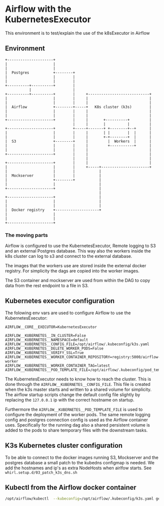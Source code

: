 # Airflow with the KubernetesExecutor

This environment is to test/explain the use of the k8sExecutor in Airflow

## Environment

```
+---------------------+
|                     |
|                     |
|  Postgres           +--------+
|                     |        |
|                     |        |
+----------+----------+        |
           |                   |
+----------+----------+        |     +----------------------------+
|                     |        |     |                            |
|                     |        |     |                            |
|  Airflow            +--------+-----+   K8s cluster (k3s)        |
|                     |        |     |                            |
|                     |        |     |                            |
+---------------------+        |     |       +----------+         |
                               |     |       |          |         |
+---------------------+        +-----+-------+ +--------+--+      |
|                     |        |     |       | |        |  |      |
|                     |        |     |       +-+--------+  |      |
|  S3                 +--------+     |         |  Workers  |      |
|                     |        |     |         +-----------+      |
|                     |        |     |                            |
+---------------------+        |     |                            |
                               |     |                            |
+---------------------+        |     |                            |
|                     |        |     +-----+----------------------+
|                     |        |           |
|  Mockserver         |        |           |
|                     +--------+           |
|                     |                    |
+---------------------+                    |
                                           |
+---------------------+                    |
|                     |                    |
|                     |                    |
|  Docker registry    +--------------------+
|                     |
|                     |
+---------------------+
```

### The moving parts

Airflow is configured to use the KubernetesExecutor, Remote logging to S3 and an external Postgres database. This way also the workers inside the k8s cluster can log to s3 and connect to the external database.

The images that the workers use are stored inside the external docker registry.
For simplicity the dags are copied into the worker images.


The S3 container and mockserver are used from within the DAG to copy data from the rest endpoint to a file in S3.

## Kubernetes executor configuration

The folowing env vars are used to configure Airflow to use the KubernetesExecutor:

```
AIRFLOW__CORE__EXECUTOR=KubernetesExecutor

AIRFLOW__KUBERNETES__IN_CLUSTER=False
AIRFLOW__KUBERNETES__NAMESPACE=default
AIRFLOW__KUBERNETES__CONFIG_FILE=/opt/airflow/.kubeconfig/k3s.yaml
AIRFLOW__KUBERNETES__DELETE_WORKER_PODS=False
AIRFLOW__KUBERNETES__VERIFY_SSL=True
AIRFLOW__KUBERNETES__WORKER_CONTAINER_REPOSITORY=registry:5000/airflow-worker
AIRFLOW__KUBERNETES__WORKER_CONTAINER_TAG=latest
AIRFLOW__KUBERNETES__POD_TEMPLATE_FILE=/opt/airflow/.kubeconfig/pod_template.yaml
```

The KubernetesExecutor needs to know how to reach the cluster. This is done through the `AIRFLOW__KUBERNETES__CONFIG_FILE`. This file is created when the k3s master starts and written to a shared volume for simplicity. The airflow startup scripts change the default config file slightly by replacing the `127.0.0.1` ip with the correct hostname on startup.

Furthermore the `AIRFLOW__KUBERNETES__POD_TEMPLATE_FILE` is used to configure the deployment of the worker pods.
The same remote logging config and postgres connection config is used as the Airflow container uses. 
Specifically for the running dag also a shared persistent volume is added to the pods to share temporary files with the downstream tasks.

## K3s Kubernetes cluster configuration

To be able to connect to the docker images running S3, Mockserver and the postgres database a small patch to the kubedns configmap is needed. We add the hostnames and ip's as extra NodeHosts when airlfow starts. See `whirl.setup.d/03_patch_k3s_dns.sh`

## Kubectl from the Airflow docker container

```bash
/opt/airflow/kubectl  --kubeconfig=/opt/airflow/.kubeconfig/k3s.yaml get pods
```
